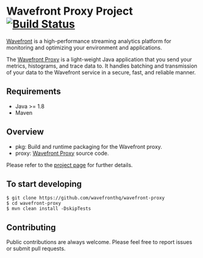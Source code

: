 # Wavefront Proxy Project [![Build Status](https://travis-ci.org/wavefrontHQ/wavefront-proxy.svg?branch=master)](https://travis-ci.org/wavefrontHQ/wavefront-proxy)

[Wavefront](https://docs.wavefront.com/) is a high-performance streaming analytics platform for monitoring and optimizing your environment and applications.

The [Wavefront Proxy](https://docs.wavefront.com/proxies.html) is a light-weight Java application that you send your metrics, histograms, and trace data to. It handles batching and transmission of your data to the Wavefront service in a secure, fast, and reliable manner.

## Requirements
  * Java >= 1.8
  * Maven

## Overview
  * pkg: Build and runtime packaging for the Wavefront proxy.
  * proxy: [Wavefront Proxy](https://docs.wavefront.com/proxies.html) source code.

  Please refer to the [project page](https://github.com/wavefrontHQ/wavefront-proxy/tree/master/proxy) for further details.

## To start developing

```
$ git clone https://github.com/wavefronthq/wavefront-proxy
$ cd wavefront-proxy
$ mvn clean install -DskipTests
```

## Contributing
Public contributions are always welcome. Please feel free to report issues or submit pull requests.
